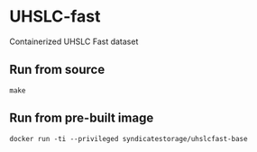 # UHSLC-fast
Containerized UHSLC Fast dataset

Run from source
---------------
```
make
```

Run from pre-built image
------------------------
```
docker run -ti --privileged syndicatestorage/uhslcfast-base
```
